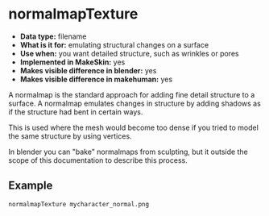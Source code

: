 # normalmapTexture

* __Data type:__ filename
* __What is it for:__ emulating structural changes on a surface 
* __Use when:__ you want detailed structure, such as wrinkles or pores
* __Implemented in MakeSkin:__ yes
* __Makes visible difference in blender:__ yes
* __Makes visible difference in makehuman:__ yes

A normalmap is the standard approach for adding fine detail structure to a surface. A normalmap
emulates changes in structure by adding shadows as if the structure had bent in certain ways. 

This is used where the mesh would become too dense if you tried to model the same structure by 
using vertices. 

In blender you can "bake" normalmaps from sculpting, but it outside the scope of this documentation
to describe this process.

## Example

    normalmapTexture mycharacter_normal.png

